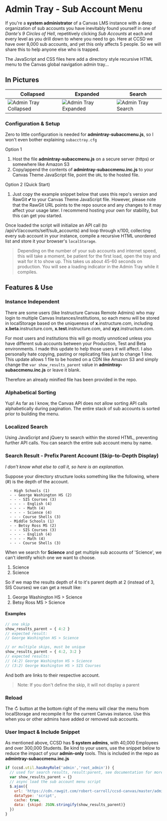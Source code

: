 # Admin Tray - Sub Account Menu

If you're a **system administrator** of a Canvas LMS instance with a deep organization of sub accounts you have inevitably found yourself in one of *Dante's 9 Circles of Hell*, repetitively clicking *Sub Accounts* at each and every level as you drill down to where you need to go. Here at CCSD we have over 8,000 sub accounts, and yet this only affects 5 people. So we will share this to help anyone else who is trapped.

The JavaScript and CSS files here add a directory style recursive HTML menu to the Canvas global navigation admin tray...


## In Pictures


Collapsed | Expanded | Search
------------ | ------------- | -------------
![Admin Tray Collapsed](https://s3-us-west-2.amazonaws.com/ccsd-canvas/git-docs/admintray-collapsed.png) | ![Admin Tray Expanded](https://s3-us-west-2.amazonaws.com/ccsd-canvas/git-docs/admintray-expanded.png) | ![Admin Tray Search](https://s3-us-west-2.amazonaws.com/ccsd-canvas/git-docs/admintray-search.png)


### Configuration & Setup
Zero to little configuration is needed for **admintray-subaccmenu.js**, so I won't even bother explaining `subacctray.cfg`

Option 1
1. Host the file **admintray-subaccmenu.js** on a secure server (https) or somewhere like Amazon S3
2. Copy/append the contents of **admintray-subaccmenu.inc.js** to your Canvas Theme JavaScript file, point the `URL` to the hosted file.

Option 2 (Quick Start)
1. Just copy the example snippet below that uses this repo's version and RawGit 💕 to your Canvas Theme JavaScript file. However, please note that the RawGit URL points to the repo source and any changes to it may affect your usage later. I recommend hosting your own for stability, but this can get you started.

Once loaded the script will initialize an API call (to /api/v1/accounts/self/sub_accounts) and loop through x/100, collecting every sub account in your instance, compile a recursive HTML unordered list and store it your browser's `localStorage`.

> Depending on the number of your sub accounts and internet speed, this will take a moment, be patient for the first load, open the tray and wait for it to show up. This takes us about 45-60 seconds on production. You will see a loading indicator in the Admin Tray while it compiles.


## Features & Use


### Instance Independent

There are some users (like Instructure Canvas Remote Admins) who may login to multiple Canvas Instances/institutions, so each menu will be stored in localStorage based on the uniqueness of **x**.instructure.com, including **x.beta**.instructure.com, **x.test**.instructure.com, and **xyz**.instructure.com.

For most users and institutions this will go mostly unnoticed unless you have different sub accounts between your Production, Test and Beta environments. I made this update to help those users it will affect. I also personally hate copying, pasting or replicating files just to change 1 line. This update allows 1 file to be hosted on a CDN like Amazon S3 and simply change the `var show_results_parent` value in **admintray-subaccmenu.inc.js** or leave it blank.

Therefore an already minified file has been provided in the repo.


### Alphabetical Sorting

Yup! As far as I know, the Canvas API does not allow sorting API calls alphabetically during pagination. The entire stack of sub accounts is sorted prior to building the menu.

### Localized Search

Using JavaScript and jQuery to search within the stored HTML, preventing further API calls. You can search the entire sub account menu by name.


### Search Result - Prefix Parent Account (Skip-to-Depth Display)
*I don't know what else to call it, so here is an explanation.*

Suppose your directory structure looks something like the following, where (#) is the depth of the account.
    
      - High Schools (1)
      - - George Washington HS (2)
      - - - SIS Courses (3)
      - - - - English (4)
      - - - - Math (4)
      - - - - Science (4)
      - - - Course Shells (3)
      - Middle Schools (1)
      - - Betsy Ross MS (2)
      - - - SIS Courses (3)
      - - - - English (4)
      - - - - Math (4)
      - - - Course Shells (3)

When we search for **Science** and get multiple sub accounts of 'Science', we can't identify which one we want to choose.
      
1. Science
2. Science

So if we map the results depth of 4 to it's parent depth at 2 (instead of 3, SIS Courses) we can get a result like:

1. George Washington HS > Science
2. Betsy Ross MS > Science

#### Examples
```javascript
// one skip
show_results_parent = { 4:2 }
// expected result:
// George Washington HS > Science

// or multiple skips, must be unique
show_results_parent = { 4:2, 3:2 }
// expected results:
// (4:2) George Washington HS > Science
// (3:2) George Washington HS > SIS Courses
```

And both are links to their respective account.

> Note: If you don't define the skip, it will not display a parent


### Reload

The ↻ button at the bottom right of the menu will clear the menu from localStorage and recompile it for the current Canvas instance. Use this when you or other admins have added or removed sub accounts.


### User Impact & Include Snippet

As mentioned above, CCSD has **5 system admins**, with 40,000 Employees and over 300,000 Students. Be kind to your users, use the snippet below to reduce the impact of your **admin-only** tools. This is included in the repo as **admintray-subaccmenu.inc.js**

```javascript
if (ccsd.util.hasAnyRole('admin','root_admin')) {
  // used for search results, result:parent, see documentation for more details
  var show_results_parent = {}
  // async load the sub account menu script
  $.ajax({
    url: 'https://cdn.rawgit.com/robert-carroll/ccsd-canvas/master/admintray-subaccmenu/admintray-subaccmenu.min.js',
    dataType: 'script',
    cache: true,
    data: {skipd: JSON.stringify(show_results_parent)}
  })
}
```

